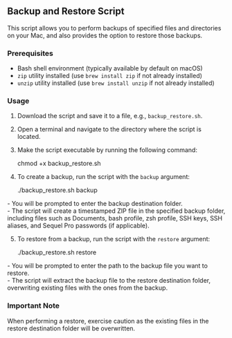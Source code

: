 Backup and Restore Script
-------------------------

This script allows you to perform backups of specified files and directories on your Mac, and also provides the option to restore those backups.

### Prerequisites

*   Bash shell environment (typically available by default on macOS)
*   `zip` utility installed (use `brew install zip` if not already installed)
*   `unzip` utility installed (use `brew install unzip` if not already installed)

### Usage

1.  Download the script and save it to a file, e.g., `backup_restore.sh`.
2.  Open a terminal and navigate to the directory where the script is located.
3.  Make the script executable by running the following command:

    chmod +x backup_restore.sh

4.  To create a backup, run the script with the `backup` argument:

    ./backup_restore.sh backup

\- You will be prompted to enter the backup destination folder.  
\- The script will create a timestamped ZIP file in the specified backup folder, including files such as Documents, bash profile, zsh profile, SSH keys, SSH aliases, and Sequel Pro passwords (if applicable).

5.  To restore from a backup, run the script with the `restore` argument:

    ./backup_restore.sh restore

\- You will be prompted to enter the path to the backup file you want to restore.  
\- The script will extract the backup file to the restore destination folder, overwriting existing files with the ones from the backup.

### Important Note

When performing a restore, exercise caution as the existing files in the restore destination folder will be overwritten.